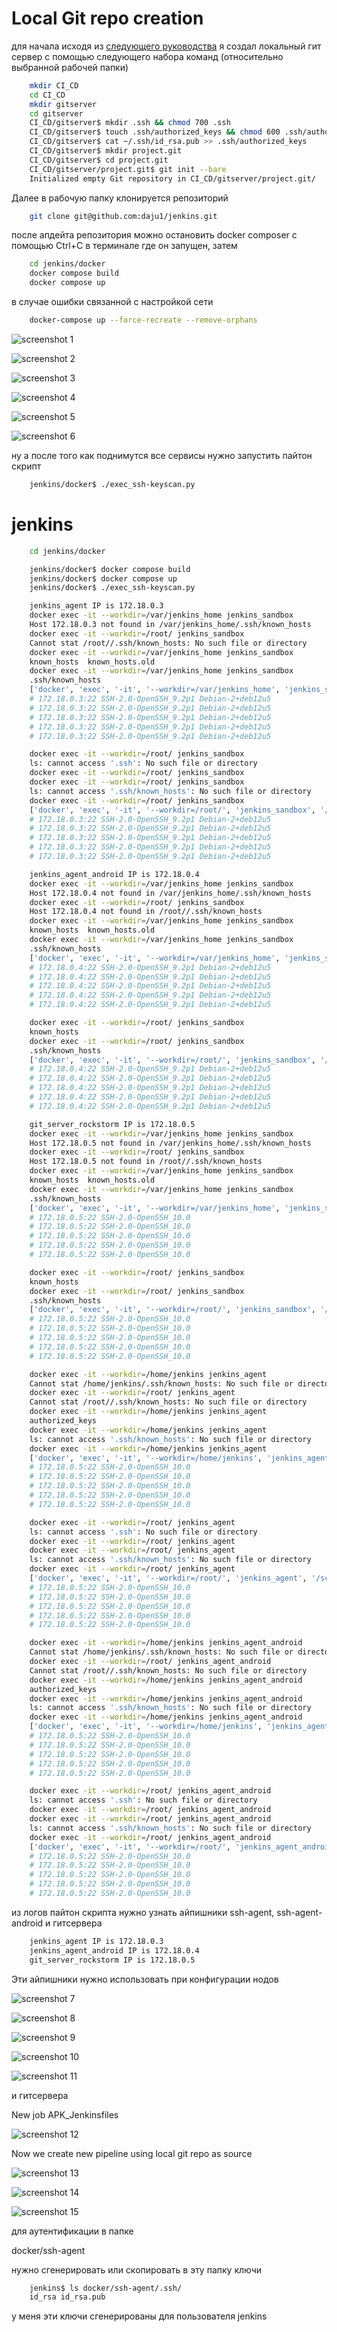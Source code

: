 # Local Git repo creation
для начала исходя из [следующего руководства](https://git-scm.com/book/en/v2/Git-on-the-Server-Setting-Up-the-Server) я создал локальный гит сервер с помощью следующего набора команд (относительно выбранной рабочей папки)

```bash
    mkdir CI_CD
    cd CI_CD
    mkdir gitserver
    cd gitserver
    CI_CD/gitserver$ mkdir .ssh && chmod 700 .ssh
    CI_CD/gitserver$ touch .ssh/authorized_keys && chmod 600 .ssh/authorized_keys
    CI_CD/gitserver$ cat ~/.ssh/id_rsa.pub >> .ssh/authorized_keys 
    CI_CD/gitserver$ mkdir project.git
    CI_CD/gitserver$ cd project.git
    CI_CD/gitserver/project.git$ git init --bare
    Initialized empty Git repository in CI_CD/gitserver/project.git/
```

Далее в рабочую папку клонируется репозиторий

```bash
    git clone git@github.com:daju1/jenkins.git
```
после апдейта репозитория можно остановить docker composer с помощью Ctrl+C в терминале где он запущен, затем 

```bash
    cd jenkins/docker
    docker compose build
    docker compose up
```

в случае ошибки связанной с настройкой сети

```bash
    docker-compose up --force-recreate --remove-orphans
```

![screenshot 1](images/01.png)

![screenshot 2](images/02.png)

![screenshot 3](images/03.png)

![screenshot 4](images/04.png)

![screenshot 5](images/05.png)

![screenshot 6](images/06.png)

ну а после того как поднимутся все сервисы нужно запустить пайтон скрипт

```bash
    jenkins/docker$ ./exec_ssh-keyscan.py
```

# jenkins
```bash
    cd jenkins/docker

    jenkins/docker$ docker compose build
    jenkins/docker$ docker compose up
    jenkins/docker$ ./exec_ssh-keyscan.py 

    jenkins_agent IP is 172.18.0.3
    docker exec -it --workdir=/var/jenkins_home jenkins_sandbox
    Host 172.18.0.3 not found in /var/jenkins_home/.ssh/known_hosts
    docker exec -it --workdir=/root/ jenkins_sandbox
    Cannot stat /root//.ssh/known_hosts: No such file or directory
    docker exec -it --workdir=/var/jenkins_home jenkins_sandbox
    known_hosts  known_hosts.old
    docker exec -it --workdir=/var/jenkins_home jenkins_sandbox
    .ssh/known_hosts
    ['docker', 'exec', '-it', '--workdir=/var/jenkins_home', 'jenkins_sandbox', '/scan-host-key.sh', '172.18.0.3', '/var/jenkins_home']
    # 172.18.0.3:22 SSH-2.0-OpenSSH_9.2p1 Debian-2+deb12u5
    # 172.18.0.3:22 SSH-2.0-OpenSSH_9.2p1 Debian-2+deb12u5
    # 172.18.0.3:22 SSH-2.0-OpenSSH_9.2p1 Debian-2+deb12u5
    # 172.18.0.3:22 SSH-2.0-OpenSSH_9.2p1 Debian-2+deb12u5
    # 172.18.0.3:22 SSH-2.0-OpenSSH_9.2p1 Debian-2+deb12u5

    docker exec -it --workdir=/root/ jenkins_sandbox
    ls: cannot access '.ssh': No such file or directory
    docker exec -it --workdir=/root/ jenkins_sandbox
    docker exec -it --workdir=/root/ jenkins_sandbox
    ls: cannot access '.ssh/known_hosts': No such file or directory
    docker exec -it --workdir=/root/ jenkins_sandbox
    ['docker', 'exec', '-it', '--workdir=/root/', 'jenkins_sandbox', '/scan-host-key.sh', '172.18.0.3', '/root/']
    # 172.18.0.3:22 SSH-2.0-OpenSSH_9.2p1 Debian-2+deb12u5
    # 172.18.0.3:22 SSH-2.0-OpenSSH_9.2p1 Debian-2+deb12u5
    # 172.18.0.3:22 SSH-2.0-OpenSSH_9.2p1 Debian-2+deb12u5
    # 172.18.0.3:22 SSH-2.0-OpenSSH_9.2p1 Debian-2+deb12u5
    # 172.18.0.3:22 SSH-2.0-OpenSSH_9.2p1 Debian-2+deb12u5

    jenkins_agent_android IP is 172.18.0.4
    docker exec -it --workdir=/var/jenkins_home jenkins_sandbox
    Host 172.18.0.4 not found in /var/jenkins_home/.ssh/known_hosts
    docker exec -it --workdir=/root/ jenkins_sandbox
    Host 172.18.0.4 not found in /root//.ssh/known_hosts
    docker exec -it --workdir=/var/jenkins_home jenkins_sandbox
    known_hosts  known_hosts.old
    docker exec -it --workdir=/var/jenkins_home jenkins_sandbox
    .ssh/known_hosts
    ['docker', 'exec', '-it', '--workdir=/var/jenkins_home', 'jenkins_sandbox', '/scan-host-key.sh', '172.18.0.4', '/var/jenkins_home']
    # 172.18.0.4:22 SSH-2.0-OpenSSH_9.2p1 Debian-2+deb12u5
    # 172.18.0.4:22 SSH-2.0-OpenSSH_9.2p1 Debian-2+deb12u5
    # 172.18.0.4:22 SSH-2.0-OpenSSH_9.2p1 Debian-2+deb12u5
    # 172.18.0.4:22 SSH-2.0-OpenSSH_9.2p1 Debian-2+deb12u5
    # 172.18.0.4:22 SSH-2.0-OpenSSH_9.2p1 Debian-2+deb12u5

    docker exec -it --workdir=/root/ jenkins_sandbox
    known_hosts
    docker exec -it --workdir=/root/ jenkins_sandbox
    .ssh/known_hosts
    ['docker', 'exec', '-it', '--workdir=/root/', 'jenkins_sandbox', '/scan-host-key.sh', '172.18.0.4', '/root/']
    # 172.18.0.4:22 SSH-2.0-OpenSSH_9.2p1 Debian-2+deb12u5
    # 172.18.0.4:22 SSH-2.0-OpenSSH_9.2p1 Debian-2+deb12u5
    # 172.18.0.4:22 SSH-2.0-OpenSSH_9.2p1 Debian-2+deb12u5
    # 172.18.0.4:22 SSH-2.0-OpenSSH_9.2p1 Debian-2+deb12u5
    # 172.18.0.4:22 SSH-2.0-OpenSSH_9.2p1 Debian-2+deb12u5

    git_server_rockstorm IP is 172.18.0.5
    docker exec -it --workdir=/var/jenkins_home jenkins_sandbox
    Host 172.18.0.5 not found in /var/jenkins_home/.ssh/known_hosts
    docker exec -it --workdir=/root/ jenkins_sandbox
    Host 172.18.0.5 not found in /root//.ssh/known_hosts
    docker exec -it --workdir=/var/jenkins_home jenkins_sandbox
    known_hosts  known_hosts.old
    docker exec -it --workdir=/var/jenkins_home jenkins_sandbox
    .ssh/known_hosts
    ['docker', 'exec', '-it', '--workdir=/var/jenkins_home', 'jenkins_sandbox', '/scan-host-key.sh', '172.18.0.5', '/var/jenkins_home']
    # 172.18.0.5:22 SSH-2.0-OpenSSH_10.0
    # 172.18.0.5:22 SSH-2.0-OpenSSH_10.0
    # 172.18.0.5:22 SSH-2.0-OpenSSH_10.0
    # 172.18.0.5:22 SSH-2.0-OpenSSH_10.0
    # 172.18.0.5:22 SSH-2.0-OpenSSH_10.0

    docker exec -it --workdir=/root/ jenkins_sandbox
    known_hosts
    docker exec -it --workdir=/root/ jenkins_sandbox
    .ssh/known_hosts
    ['docker', 'exec', '-it', '--workdir=/root/', 'jenkins_sandbox', '/scan-host-key.sh', '172.18.0.5', '/root/']
    # 172.18.0.5:22 SSH-2.0-OpenSSH_10.0
    # 172.18.0.5:22 SSH-2.0-OpenSSH_10.0
    # 172.18.0.5:22 SSH-2.0-OpenSSH_10.0
    # 172.18.0.5:22 SSH-2.0-OpenSSH_10.0
    # 172.18.0.5:22 SSH-2.0-OpenSSH_10.0

    docker exec -it --workdir=/home/jenkins jenkins_agent
    Cannot stat /home/jenkins/.ssh/known_hosts: No such file or directory
    docker exec -it --workdir=/root/ jenkins_agent
    Cannot stat /root//.ssh/known_hosts: No such file or directory
    docker exec -it --workdir=/home/jenkins jenkins_agent
    authorized_keys
    docker exec -it --workdir=/home/jenkins jenkins_agent
    ls: cannot access '.ssh/known_hosts': No such file or directory
    docker exec -it --workdir=/home/jenkins jenkins_agent
    ['docker', 'exec', '-it', '--workdir=/home/jenkins', 'jenkins_agent', '/scan-host-key.sh', '172.18.0.5', '/home/jenkins']
    # 172.18.0.5:22 SSH-2.0-OpenSSH_10.0
    # 172.18.0.5:22 SSH-2.0-OpenSSH_10.0
    # 172.18.0.5:22 SSH-2.0-OpenSSH_10.0
    # 172.18.0.5:22 SSH-2.0-OpenSSH_10.0
    # 172.18.0.5:22 SSH-2.0-OpenSSH_10.0

    docker exec -it --workdir=/root/ jenkins_agent
    ls: cannot access '.ssh': No such file or directory
    docker exec -it --workdir=/root/ jenkins_agent
    docker exec -it --workdir=/root/ jenkins_agent
    ls: cannot access '.ssh/known_hosts': No such file or directory
    docker exec -it --workdir=/root/ jenkins_agent
    ['docker', 'exec', '-it', '--workdir=/root/', 'jenkins_agent', '/scan-host-key.sh', '172.18.0.5', '/root/']
    # 172.18.0.5:22 SSH-2.0-OpenSSH_10.0
    # 172.18.0.5:22 SSH-2.0-OpenSSH_10.0
    # 172.18.0.5:22 SSH-2.0-OpenSSH_10.0
    # 172.18.0.5:22 SSH-2.0-OpenSSH_10.0
    # 172.18.0.5:22 SSH-2.0-OpenSSH_10.0

    docker exec -it --workdir=/home/jenkins jenkins_agent_android
    Cannot stat /home/jenkins/.ssh/known_hosts: No such file or directory
    docker exec -it --workdir=/root/ jenkins_agent_android
    Cannot stat /root//.ssh/known_hosts: No such file or directory
    docker exec -it --workdir=/home/jenkins jenkins_agent_android
    authorized_keys
    docker exec -it --workdir=/home/jenkins jenkins_agent_android
    ls: cannot access '.ssh/known_hosts': No such file or directory
    docker exec -it --workdir=/home/jenkins jenkins_agent_android
    ['docker', 'exec', '-it', '--workdir=/home/jenkins', 'jenkins_agent_android', '/scan-host-key.sh', '172.18.0.5', '/home/jenkins']
    # 172.18.0.5:22 SSH-2.0-OpenSSH_10.0
    # 172.18.0.5:22 SSH-2.0-OpenSSH_10.0
    # 172.18.0.5:22 SSH-2.0-OpenSSH_10.0
    # 172.18.0.5:22 SSH-2.0-OpenSSH_10.0
    # 172.18.0.5:22 SSH-2.0-OpenSSH_10.0

    docker exec -it --workdir=/root/ jenkins_agent_android
    ls: cannot access '.ssh': No such file or directory
    docker exec -it --workdir=/root/ jenkins_agent_android
    docker exec -it --workdir=/root/ jenkins_agent_android
    ls: cannot access '.ssh/known_hosts': No such file or directory
    docker exec -it --workdir=/root/ jenkins_agent_android
    ['docker', 'exec', '-it', '--workdir=/root/', 'jenkins_agent_android', '/scan-host-key.sh', '172.18.0.5', '/root/']
    # 172.18.0.5:22 SSH-2.0-OpenSSH_10.0
    # 172.18.0.5:22 SSH-2.0-OpenSSH_10.0
    # 172.18.0.5:22 SSH-2.0-OpenSSH_10.0
    # 172.18.0.5:22 SSH-2.0-OpenSSH_10.0
    # 172.18.0.5:22 SSH-2.0-OpenSSH_10.0

```


из логов пайтон скрипта нужно узнать айпишники ssh-agent, ssh-agent-android и гитсервера

```bash
    jenkins_agent IP is 172.18.0.3
    jenkins_agent_android IP is 172.18.0.4
    git_server_rockstorm IP is 172.18.0.5
```

Эти айпишники нужно использовать при конфигурации нодов

![screenshot 7](images/07.png)

![screenshot 8](images/08.png)

![screenshot 9](images/09.png)

![screenshot 10](images/10.png)

![screenshot 11](images/11.png)

и гитсервера

New job APK_Jenkinsfiles

![screenshot 12](images/12.png)

Now we create new pipeline using local git repo as source

![screenshot 13](images/13.png)

![screenshot 14](images/14.png)

![screenshot 15](images/15.png)

для аутентификации в папке

docker/ssh-agent

нужно сгенерировать или скопировать в эту папку ключи

```bash
    jenkins$ ls docker/ssh-agent/.ssh/
    id_rsa id_rsa.pub
```
у меня эти ключи сгенерированы для пользователя jenkins

